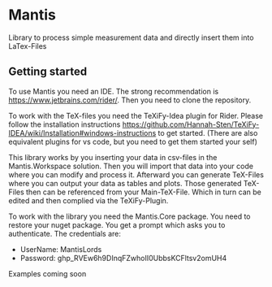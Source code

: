 # Mantis
Library to process simple measurement data and directly insert them into LaTex-Files

## Getting started
To use Mantis you need an IDE. The strong recommendation is https://www.jetbrains.com/rider/.
Then you need to clone the repository. 

To work with the TeX-files you need the TeXiFy-Idea plugin for Rider.
Please follow the installation instructions https://github.com/Hannah-Sten/TeXiFy-IDEA/wiki/Installation#windows-instructions 
to get started.
(There are also equivalent plugins for vs code, but you need to get them started your self)

This library works by you inserting your data in csv-files in the Mantis.Workspace solution.
Then you will import that data into your code where you can modify and process it. Afterward
you can generate TeX-Files where you can output your data as tables and plots. Those generated
TeX-Files then can be referenced from your Main-TeX-File. Which in turn can be edited and
then complied via the TeXiFy-Plugin.

To work with the library you need the Mantis.Core package. You need to restore your nuget package.
You get a prompt which asks you to authenticate. The credentials are:
- UserName: MantisLords
- Password: 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


Examples coming soon
